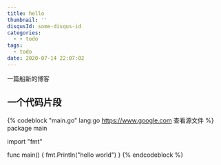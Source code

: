 ```yaml
---
title: hello
thumbnail: ''
disqusId: some-disqus-id
categories:
  - - todo
tags:
  - todo
date: 2020-07-14 22:07:02
---
```


一篇船新的博客

<!-- more -->

## 一个代码片段

{% codeblock "main.go" lang:go https://www.google.com 查看源文件 %}
package main

import "fmt"

func main() {
	fmt.Println("hello world")
}
{% endcodeblock %}